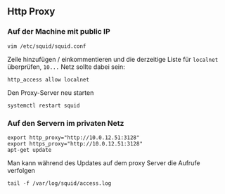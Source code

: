 ## Http Proxy

### Auf der Machine mit public IP

    vim /etc/squid/squid.conf

Zeile hinzufügen / einkommentieren und die derzeitige Liste für `localnet`
überprüfen, `10...` Netz sollte dabei sein:

    http_access allow localnet

Den Proxy-Server neu starten

    systemctl restart squid


### Auf den Servern im privaten Netz

```
export http_proxy="http://10.0.12.51:3128"
export https_proxy="http://10.0.12.51:3128"
apt-get update
```

Man kann während des Updates auf dem proxy Server die Aufrufe verfolgen

    tail -f /var/log/squid/access.log
    